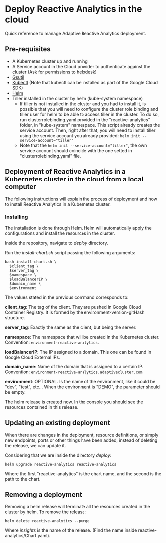 # Deploy Reactive Analytics in the cloud

Quick reference to manage Adaptive Reactive Analytics deployment.

## Pre-requisites

- A Kubernetes cluster up and running
- A Service account in the Cloud provider to authenticate against the cluster (Ask for permissions to helpdesk)
- [Gsutil](https://cloud.google.com/storage/docs/gsutil_install)
- [Kubectl](https://kubernetes.io/docs/tasks/tools/install-kubectl) (Note that kubectl can be installed as part of the Google Cloud SDK)
- [Helm](https://helm.sh/)
- Tiller installed in the cluster by helm (kube-system namespace)
  - If tiller is not installed in the cluster and you had to install it, is possible that you will need to configure the cluster role binding and tiller user for helm to be able to access tiller in the cluster. To do so, run clusterrolebinding.yaml provided in the "reactive-analytics" folder, in "kube-system" namespace. This script already creates the service account. Then, right after that, you will need to install tiller using the service account you already provided: `helm init --service-account="tiller"`
  - Note that the `helm init --service-account="tiller"`, the own service account should coincide with the one setted in "clusterrolebinding.yaml" file.

## Deployment of Reactive Analytics in a Kubernetes cluster in the cloud from a local computer

The following instructions will explain the process of deployment and how to install Reactive Analytics in a Kubernetes cluster.

### Installing

The installation is done through Helm. Helm will automatically apply the configurations and install the resources in the cluster.

Inside the repository, navigate to _deploy_ directory.

Run the _install-chart.sh_ script passing the following arguments:

```
bash install-chart.sh \
  $client_tag \
  $server_tag \
  $namespace \
  $loadBalancerIP \
  $domain_name \
  $environment
```

The values stated in the previous command corresponds to:

**client_tag**: The tag of the client. They are pushed in Google Cloud Container Registry. It is formed by the environment-version-gitHash structure.

**server_tag**: Exactly the same as the client, but being the server.

**namespace**: The namespace that will be created in the Kubernetes cluster. Convention: `environment-reactive-analytics`.

**loadBalancerIP**: The IP assigned to a domain. This one can be found in Google Cloud External IPs.

**domain_name**: Name of the domain that is assigned to a certain IP. Convention: `environment-reactive-analytics.adaptivecluster.com`

**environment**: OPTIONAL. Is the name of the environment, like it could be "dev", "test", etc... When the environment is "DEMO", the parameter should be empty.

The helm release is created now. In the console you should see the resources contained in this release.

## Updating an existing deployment

When there are changes in the deployment, resource definitions, or simply new endpoints, ports or other things have been added, instead of deleting the release, we can update it.

Considering that we are inside the directory _deploy_:

```
helm upgrade reactive-analytics reactive-analytics
```

Where the first "reactive-analytics" is the chart name, and the second is the path to the chart.

## Removing a deployment

Removing a helm release will terminate all the resources created in the cluster by helm. To remove the release:

```
helm delete reactive-analytics --purge
```

Where _insights_ is the name of the release. (Find the name inside reactive-analytics/Chart.yaml).
